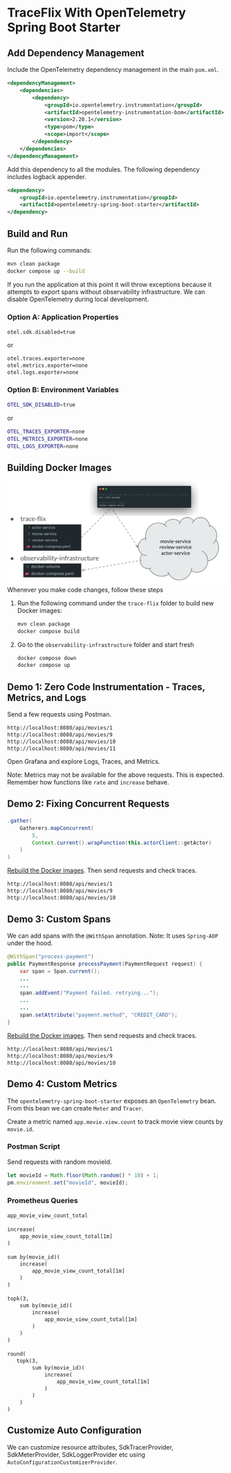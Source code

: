 # TraceFlix With OpenTelemetry Spring Boot Starter

## Add Dependency Management

Include the OpenTelemetry dependency management in the main `pom.xml`.

```xml
<dependencyManagement>
    <dependencies>
        <dependency>
            <groupId>io.opentelemetry.instrumentation</groupId>
            <artifactId>opentelemetry-instrumentation-bom</artifactId>
            <version>2.20.1</version>
            <type>pom</type>
            <scope>import</scope>
        </dependency>
    </dependencies>
</dependencyManagement>
```

Add this dependency to all the modules. The following dependency includes logback appender.

```xml
<dependency>
    <groupId>io.opentelemetry.instrumentation</groupId>
    <artifactId>opentelemetry-spring-boot-starter</artifactId>
</dependency>
```

## Build and Run

Run the following commands:

```bash
mvn clean package
docker compose up --build
```

If you run the application at this point it will throw exceptions because it attempts to export spans without observability infrastructure.
We can disable OpenTelemetry during local development.

### Option A: Application Properties

```properties
otel.sdk.disabled=true
```

or

```properties
otel.traces.exporter=none
otel.metrics.exporter=none
otel.logs.exporter=none
```

### Option B: Environment Variables

```bash
OTEL_SDK_DISABLED=true
```

or

```bash
OTEL_TRACES_EXPORTER=none
OTEL_METRICS_EXPORTER=none
OTEL_LOGS_EXPORTER=none
```

## Building Docker Images

![](.images/build-run.png)
Whenever you make code changes, follow these steps

1. Run the following command under the `trace-flix` folder to build new Docker images:

   ```bash
   mvn clean package
   docker compose build
   ```

2. Go to the `observability-infrastructure` folder and start fresh

   ```bash
   docker compose down
   docker compose up
   ```

## Demo 1: Zero Code Instrumentation - Traces, Metrics, and Logs

Send a few requests using Postman.

```
http://localhost:8080/api/movies/1
http://localhost:8080/api/movies/9
http://localhost:8080/api/movies/10
http://localhost:8080/api/movies/11
```

Open Grafana and explore Logs, Traces, and Metrics.

Note: Metrics may not be available for the above requests. This is expected. Remember how functions like `rate` and `increase` behave.

## Demo 2: Fixing Concurrent Requests

```java
.gather(
    Gatherers.mapConcurrent(
        5, 
        Context.current().wrapFunction(this.actorClient::getActor)
    )
)
```

[Rebuild the Docker images](#building-docker-images). Then send requests and check traces.

```
http://localhost:8080/api/movies/1
http://localhost:8080/api/movies/9
http://localhost:8080/api/movies/10
```

## Demo 3: Custom Spans

We can add spans with the `@WithSpan` annotation. Note: It uses `Spring-AOP` under the hood.

```java
@WithSpan("process-payment")
public PaymentResponse processPayment(PaymentRequest request) {
    var span = Span.current();
    ...
    ...
    span.addEvent("Payment failed. retrying...");
    ...
    ...
    span.setAttribute("payment.method", "CREDIT_CARD");
}
```

[Rebuild the Docker images](#building-docker-images). Then send requests and check traces.

```
http://localhost:8080/api/movies/1
http://localhost:8080/api/movies/9
http://localhost:8080/api/movies/10
```

## Demo 4: Custom Metrics

The `opentelemetry-spring-boot-starter` exposes an `OpenTelemetry` bean. From this bean we can create `Meter` and `Tracer`.

Create a metric named `app.movie.view.count` to track movie view counts by `movie.id`.

### Postman Script

Send requests with random movieId.

```javascript
let movieId = Math.floor(Math.random() * 10) + 1;
pm.environment.set("movieId", movieId);
```

### Prometheus Queries

```
app_movie_view_count_total

increase(
    app_movie_view_count_total[1m]
)

sum by(movie_id)(
    increase(
        app_movie_view_count_total[1m]
    )  
)

topk(3, 
    sum by(movie_id)(
        increase(
            app_movie_view_count_total[1m]
        )
    )
)

round(
   topk(3, 
        sum by(movie_id)(
            increase(
                app_movie_view_count_total[1m]
            )
        )
    ) 
)
```

## Customize Auto Configuration

We can customize resource attributes, SdkTracerProvider, SdkMeterProvider, SdkLoggerProvider etc using `AutoConfigurationCustomizerProvider`.
